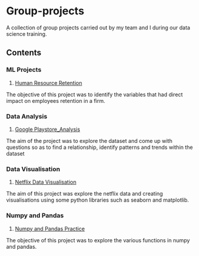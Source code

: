 # Group-projects
A collection of group projects carried out by my team and I during our data science training.

## Contents

### ML Projects
1. [Human Resource Retention](https://github.com/Kosemaniloreoluwa/Group-projects/blob/main/Human%20Resource%20Retention.ipynb)

The objective of this project was to identify the variables that had direct impact on employees retention in a firm.

### Data Analysis
1. [Google Playstore_Analysis](https://github.com/Kosemaniloreoluwa/Group-projects/blob/main/%20Google%20PlayStore_Analysis..ipynb)

The aim of the project was to explore the dataset and come up with questions so as to find a relationship, identify patterns and trends within the dataset

### Data Visualisation
1. [Netflix Data Visualisation](https://github.com/Kosemaniloreoluwa/Group-projects/blob/main/Netflix%20Dataset%20Visualisation.ipynb)

The aim of this project was explore the netflix data and creating visualisations using some python libraries such as seaborn and matplotlib.

### Numpy and Pandas 
1. [Numpy and Pandas Practice]()

The objective of this project was to explore the various functions in numpy and pandas.
